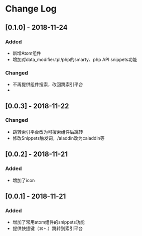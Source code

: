 # Change Log

## [0.1.0] - 2018-11-24

### Added
- 新增Atom组件
- 增加对data_modifier.tpl/php的smarty、php API snippets功能

### Changed
- 不再提供组件搜索，改回跳索引平台
- 


## [0.0.3] - 2018-11-22

### Changed
- 跳转索引平台改为可搜索组件后跳转
- 修改Snippets触发词，/aladdin改为caladdin等


## [0.0.2] - 2018-11-21

### Added
- 增加了icon


## [0.0.1] - 2018-11-21

### Added
- 增加了常用atom组件的snippets功能
- 提供快捷键（⌘+.）跳转到索引平台